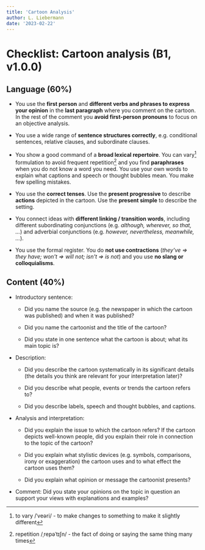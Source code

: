 ```yaml
---
title: 'Cartoon Analysis'
author: L. Liebermann
date: '2023-02-22'
---
```


# Checklist: Cartoon analysis (B1, v1.0.0)

## Language (60%)

- You use the **first person** and **different verbs and phrases to express
your opinion** in the **last paragraph** where you comment on the cartoon. In
the rest of the comment you **avoid first-person pronouns** to focus on an
objective analysis.

- You use a wide range of **sentence structures correctly**, e.g.
conditional sentences, relative clauses, and subordinate clauses.

- You show a good command of a **broad lexical repertoire**. You can
vary[^1] formulation to avoid frequent repetition[^2] and you find
**paraphrases** when you do not know a word you need. You use your own words to
explain what captions and speech or thought bubbles mean. You make few spelling
mistakes.

- You use the **correct tenses**. Use the **present progressive** to
describe **actions** depicted in the cartoon. Use the **present simple** to
describe the setting.

- You connect ideas with **different linking / transition words**,
including different subordinating conjunctions (e.g. *although, wherever, so
that, \...*) and adverbial conjunctions (e.g. *however, nevertheless,
meanwhile, \...*).

- You use the formal register. You do **not use contractions** (*they've
=\> they have; won't =\> will not; isn't =\> is not*) and you use **no slang or
colloquialisms**.

## Content (40%)

- Introductory sentence:

    - Did you name the source (e.g. the newspaper in which the cartoon was
    published) and when it was published?

    - Did you name the cartoonist and the title of the cartoon?

    - Did you state in one sentence what the cartoon is about; what its main
    topic is?

- Description:

    - Did you describe the cartoon systematically in its significant details
    (the details you think are relevant for your interpretation later)?

    - Did you describe what people, events or trends the cartoon refers to?

    - Did you describe labels, speech and thought bubbles, and captions.

- Analysis and interpretation:

    - Did you explain the issue to which the cartoon refers? If the cartoon
    depicts well-known people, did you explain their role in connection to the
    topic of the cartoon?

    - Did you explain what stylistic devices (e.g. symbols, comparisons, irony
    or exaggeration) the cartoon uses and to what effect the cartoon uses them?

    - Did you explain what opinion or message the cartoonist presents?

- Comment: Did you state your opinions on the topic in question an support
your views with explanations and examples?

[^1]: to vary /ˈveəri/ - to make changes to something to make it slightly different

[^2]: repetition /ˌrepəˈtɪʃn/ - the fact of doing or saying the same thing many times


